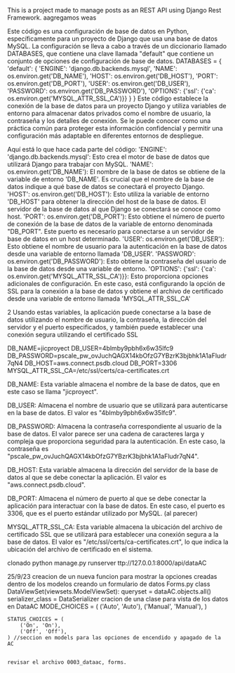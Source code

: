 This is a project made to manage posts as an REST API using Django Rest Framework.
aagregamos weas


Este código es una configuración de base de datos en Python, específicamente para un proyecto de Django que usa una base de datos MySQL. La configuración se lleva a cabo a través de un diccionario llamado DATABASES, que contiene una clave llamada "default" que contiene un conjunto de opciones de configuración de base de datos.
DATABASES = {
  'default': {
    'ENGINE': 'django.db.backends.mysql',
    'NAME': os.environ.get('DB_NAME'),
    'HOST': os.environ.get('DB_HOST'),
    'PORT': os.environ.get('DB_PORT'),
    'USER': os.environ.get('DB_USER'),
    'PASSWORD': os.environ.get('DB_PASSWORD'),
    'OPTIONS': {'ssl': {'ca': os.environ.get('MYSQL_ATTR_SSL_CA')}}
  }
}
Este código establece la conexión de la base de datos para un proyecto Django y utiliza variables de entorno para almacenar datos privados como el nombre de usuario, la contraseña y los detalles de conexión. Se le puede conocer como una práctica común para proteger esta información confidencial y permitir una configuración más adaptable en diferentes entornos de despliegue.

Aquí está lo que hace cada parte del código:
'ENGINE': 'django.db.backends.mysql': Esto crea el motor de base de datos que utilizará Django para trabajar con MySQL. 
'NAME': os.environ.get('DB_NAME'): El nombre de la base de datos se obtiene de la variable de entorno 'DB_NAME'. Es crucial que el nombre de la base de datos indique a qué base de datos se conectará el proyecto Django.
'HOST': os.environ.get('DB_HOST'): Esto utiliza la variable de entorno 'DB_HOST' para obtener la dirección del host de la base de datos. El servidor de la base de datos al que Django se conectará se conoce como host.
'PORT': os.environ.get('DB_PORT'): Esto obtiene el número de puerto de conexión de la base de datos de la variable de entorno denominada "DB_PORT". Este puerto es necesario para conectarse a un servidor de base de datos en un host determinado.
'USER': os.environ.get('DB_USER'): Esto obtiene el nombre de usuario para la autenticación en la base de datos desde una variable de entorno llamada 'DB_USER'.
'PASSWORD': os.environ.get('DB_PASSWORD'): Esto obtiene la contraseña del usuario de la base de datos desde una variable de entorno.
'OPTIONS': {'ssl': {'ca': os.environ.get('MYSQL_ATTR_SSL_CA')}}: Esto proporciona opciones adicionales de configuración. En este caso, está configurando la opción de SSL para la conexión a la base de datos y obtiene el archivo de certificado desde una variable de entorno llamada 'MYSQL_ATTR_SSL_CA'


2
 Usando estas variables, la aplicación puede conectarse a la base de datos utilizando el nombre de usuario, la contraseña, la dirección del servidor y el puerto especificados, y también puede establecer una conexión segura utilizando el certificado SSL 

DB_NAME=jicproyect
DB_USER=4blmby9pbh6x6w35lfc9
DB_PASSWORD=pscale_pw_ovJuchQAGX14kbOfzG7YBzrK3bjbhk1A1aFludr7qN4
DB_HOST=aws.connect.psdb.cloud
DB_PORT=3306
MYSQL_ATTR_SSL_CA=/etc/ssl/certs/ca-certificates.crt

DB_NAME: Esta variable almacena el nombre de la base de datos, que en este caso se llama "jicproyect".

DB_USER: Almacena el nombre de usuario que se utilizará para autenticarse en la base de datos. El valor es "4blmby9pbh6x6w35lfc9".

DB_PASSWORD: Almacena la contraseña correspondiente al usuario de la base de datos. El valor parece ser una cadena de caracteres larga y compleja que proporciona seguridad para la autenticación. En este caso, la contraseña es "pscale_pw_ovJuchQAGX14kbOfzG7YBzrK3bjbhk1A1aFludr7qN4".

DB_HOST: Esta variable almacena la dirección del servidor de la base de datos al que se debe conectar la aplicación. El valor es "aws.connect.psdb.cloud".

DB_PORT: Almacena el número de puerto al que se debe conectar la aplicación para interactuar con la base de datos. En este caso, el puerto es 3306, que es el puerto estándar utilizado por MySQL. (al parecer)

MYSQL_ATTR_SSL_CA: Esta variable almacena la ubicación del archivo de certificado SSL que se utilizará para establecer una conexión segura a la base de datos. El valor es "/etc/ssl/certs/ca-certificates.crt", lo que indica la ubicación del archivo de certificado en el sistema.


clonado 
  python manage.py runserver
  ttp://127.0.0.1:8000/api/dataAC

25/9/23
  creacion de un nueva funcion para mostrar la opciones creadas dentro de los modelos creando un formulario de datos Forms.py
    class DataViewSet(viewsets.ModelViewSet):
    queryset = dataAC.objects.all()
    serializer_class = DataSerializer  cracion de una clase para vista de los datos en DataAC
      MODE_CHOICES = (
        ('Auto', 'Auto'),
        ('Manual', 'Manual'),
    )

    STATUS_CHOICES = (
        ('On', 'On'),
        ('Off', 'Off'),
    ) //seccion en models para las opciones de encendido y apagado de la AC


    revisar el archivo 0003_dataac, forms.
    